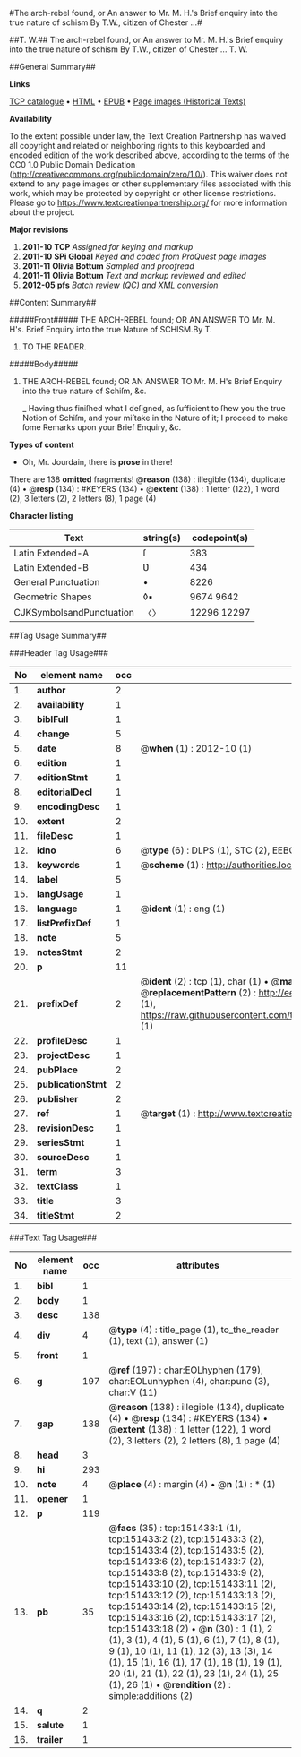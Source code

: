 #The arch-rebel found, or An answer to Mr. M. H.'s Brief enquiry into the true nature of schism By T.W., citizen of Chester ...#

##T. W.##
The arch-rebel found, or An answer to Mr. M. H.'s Brief enquiry into the true nature of schism By T.W., citizen of Chester ...
T. W.

##General Summary##

**Links**

[TCP catalogue](http://www.ota.ox.ac.uk/tcp/)  • 
[HTML](http://tei.it.ox.ac.uk/tcp/Texts-HTML/free/A96/A96097.html)  • 
[EPUB](http://tei.it.ox.ac.uk/tcp/Texts-EPUB/free/A96/A96097.epub) • 
[Page images (Historical Texts)](https://historicaltexts.jisc.ac.uk/eebo-42476395e)

**Availability**

To the extent possible under law, the Text Creation Partnership has waived all copyright and related or neighboring rights to this keyboarded and encoded edition of the work described above, according to the terms of the CC0 1.0 Public Domain Dedication (http://creativecommons.org/publicdomain/zero/1.0/). This waiver does not extend to any page images or other supplementary files associated with this work, which may be protected by copyright or other license restrictions. Please go to https://www.textcreationpartnership.org/ for more information about the project.

**Major revisions**

1. __2011-10__ __TCP__ *Assigned for keying and markup*
1. __2011-10__ __SPi Global__ *Keyed and coded from ProQuest page images*
1. __2011-11__ __Olivia Bottum__ *Sampled and proofread*
1. __2011-11__ __Olivia Bottum__ *Text and markup reviewed and edited*
1. __2012-05__ __pfs__ *Batch review (QC) and XML conversion*

##Content Summary##

#####Front#####
THE ARCH-REBEL found; OR AN ANSWER TO Mr. M. H's. Brief Enquiry into the true Nature of SCHISM.By T.
1. TO THE READER.

#####Body#####

1. THE ARCH-REBEL found; OR AN ANSWER TO Mr. M. H's Brief Enquiry into the true nature of Schiſm, &c.

    _ Having thus finiſhed what I deſigned, as ſufficient to ſhew you the true Notion of Schiſm, and your miſtake in the Nature of it; I proceed to make ſome Remarks upon your Brief Enquiry, &c.

**Types of content**

  * Oh, Mr. Jourdain, there is **prose** in there!

There are 138 **omitted** fragments! 
 @__reason__ (138) : illegible (134), duplicate (4)  •  @__resp__ (134) : #KEYERS (134)  •  @__extent__ (138) : 1 letter (122), 1 word (2), 3 letters (2), 2 letters (8), 1 page (4)

**Character listing**


|Text|string(s)|codepoint(s)|
|---|---|---|
|Latin Extended-A|ſ|383|
|Latin Extended-B|Ʋ|434|
|General Punctuation|•|8226|
|Geometric Shapes|◊▪|9674 9642|
|CJKSymbolsandPunctuation|〈〉|12296 12297|

##Tag Usage Summary##

###Header Tag Usage###

|No|element name|occ|attributes|
|---|---|---|---|
|1.|__author__|2||
|2.|__availability__|1||
|3.|__biblFull__|1||
|4.|__change__|5||
|5.|__date__|8| @__when__ (1) : 2012-10 (1)|
|6.|__edition__|1||
|7.|__editionStmt__|1||
|8.|__editorialDecl__|1||
|9.|__encodingDesc__|1||
|10.|__extent__|2||
|11.|__fileDesc__|1||
|12.|__idno__|6| @__type__ (6) : DLPS (1), STC (2), EEBO-CITATION (1), OCLC (1), VID (1)|
|13.|__keywords__|1| @__scheme__ (1) : http://authorities.loc.gov/ (1)|
|14.|__label__|5||
|15.|__langUsage__|1||
|16.|__language__|1| @__ident__ (1) : eng (1)|
|17.|__listPrefixDef__|1||
|18.|__note__|5||
|19.|__notesStmt__|2||
|20.|__p__|11||
|21.|__prefixDef__|2| @__ident__ (2) : tcp (1), char (1)  •  @__matchPattern__ (2) : ([0-9\-]+):([0-9IVX]+) (1), (.+) (1)  •  @__replacementPattern__ (2) : http://eebo.chadwyck.com/downloadtiff?vid=$1&page=$2 (1), https://raw.githubusercontent.com/textcreationpartnership/Texts/master/tcpchars.xml#$1 (1)|
|22.|__profileDesc__|1||
|23.|__projectDesc__|1||
|24.|__pubPlace__|2||
|25.|__publicationStmt__|2||
|26.|__publisher__|2||
|27.|__ref__|1| @__target__ (1) : http://www.textcreationpartnership.org/docs/. (1)|
|28.|__revisionDesc__|1||
|29.|__seriesStmt__|1||
|30.|__sourceDesc__|1||
|31.|__term__|3||
|32.|__textClass__|1||
|33.|__title__|3||
|34.|__titleStmt__|2||


###Text Tag Usage###

|No|element name|occ|attributes|
|---|---|---|---|
|1.|__bibl__|1||
|2.|__body__|1||
|3.|__desc__|138||
|4.|__div__|4| @__type__ (4) : title_page (1), to_the_reader (1), text (1), answer (1)|
|5.|__front__|1||
|6.|__g__|197| @__ref__ (197) : char:EOLhyphen (179), char:EOLunhyphen (4), char:punc (3), char:V (11)|
|7.|__gap__|138| @__reason__ (138) : illegible (134), duplicate (4)  •  @__resp__ (134) : #KEYERS (134)  •  @__extent__ (138) : 1 letter (122), 1 word (2), 3 letters (2), 2 letters (8), 1 page (4)|
|8.|__head__|3||
|9.|__hi__|293||
|10.|__note__|4| @__place__ (4) : margin (4)  •  @__n__ (1) : * (1)|
|11.|__opener__|1||
|12.|__p__|119||
|13.|__pb__|35| @__facs__ (35) : tcp:151433:1 (1), tcp:151433:2 (2), tcp:151433:3 (2), tcp:151433:4 (2), tcp:151433:5 (2), tcp:151433:6 (2), tcp:151433:7 (2), tcp:151433:8 (2), tcp:151433:9 (2), tcp:151433:10 (2), tcp:151433:11 (2), tcp:151433:12 (2), tcp:151433:13 (2), tcp:151433:14 (2), tcp:151433:15 (2), tcp:151433:16 (2), tcp:151433:17 (2), tcp:151433:18 (2)  •  @__n__ (30) : 1 (1), 2 (1), 3 (1), 4 (1), 5 (1), 6 (1), 7 (1), 8 (1), 9 (1), 10 (1), 11 (1), 12 (3), 13 (3), 14 (1), 15 (1), 16 (1), 17 (1), 18 (1), 19 (1), 20 (1), 21 (1), 22 (1), 23 (1), 24 (1), 25 (1), 26 (1)  •  @__rendition__ (2) : simple:additions (2)|
|14.|__q__|2||
|15.|__salute__|1||
|16.|__trailer__|1||
